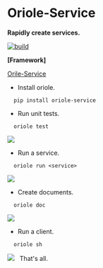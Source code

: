 # Oriole-Service

**Rapidly create services.**

[![build](https://travis-ci.org/zhouxiaoxiang/oriole-service.png?branch=master)](https://travis-ci.org/zhouxiaoxiang/oriole-service)

**[Framework]**

[Orile-Service](https://github.com/zhouxiaoxiang/oriole-service)

- Install oriole.

```
  pip install oriole-service
```

- Run unit tests.

```
  oriole test
```

![](https://github.com/zhouxiaoxiang/oriole-service/raw/master/docs/test.gif)

- Run a service. 

```
  oriole run <service>
```

![](https://github.com/zhouxiaoxiang/oriole-service/raw/master/docs/run.gif)

- Create documents. 

```
  oriole doc
```

![](https://github.com/zhouxiaoxiang/oriole-service/raw/master/docs/doc.gif)

- Run a client.

```
  oriole sh
```

![](https://github.com/zhouxiaoxiang/oriole-service/raw/master/docs/run.gif)
 
That's all.
